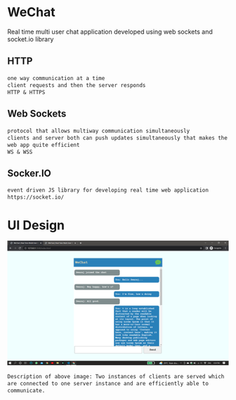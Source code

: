 # WeChat
Real time multi user chat application developed using web sockets and socket.io library

## HTTP
	one way communication at a time
	client requests and then the server responds 
	HTTP & HTTPS

## Web Sockets 
	protocol that allows multiway communication simultaneously
	clients and server both can push updates simultaneously that makes the web app quite efficient 
	WS & WSS

## Socker.IO
	event driven JS library for developing real time web application
	https://socket.io/

# UI Design

<img src="./vendor/UI Design.png">

	Description of above image: Two instances of clients are served which are connected to one server instance and are efficiently able to communicate.
